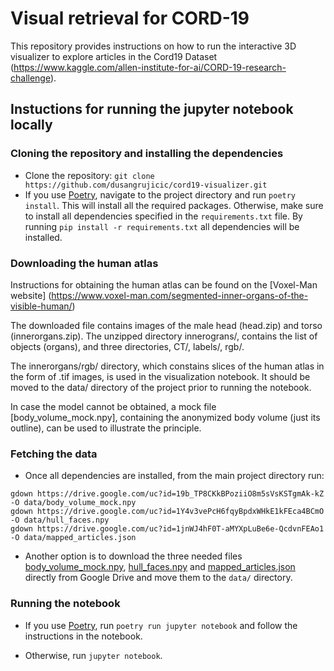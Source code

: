 # Visual retrieval for CORD-19

This repository provides instructions on how to run the interactive 3D visualizer to explore articles in the Cord19 Dataset (https://www.kaggle.com/allen-institute-for-ai/CORD-19-research-challenge).

## Instuctions for running the jupyter notebook locally

### Cloning the repository and installing the dependencies

- Clone the repository: `git clone https://github.com/dusangrujicic/cord19-visualizer.git`
- If you use [Poetry](https://python-poetry.org/), navigate to the project directory and run `poetry install`. This will install all the required packages. Otherwise, make sure to install all dependencies specified in the `requirements.txt` file. By running `pip install -r requirements.txt` all dependencies will be installed.

### Downloading the human atlas

Instructions for obtaining the human atlas can be found on the [Voxel-Man website] (https://www.voxel-man.com/segmented-inner-organs-of-the-visible-human/)

The downloaded file contains images of the male head (head.zip) and torso (innerorgans.zip). The unzipped directory innerograns/, contains the list of objects (organs), and three directories, CT/, labels/, rgb/.

The innerorgans/rgb/ directory, which constains slices of the human atlas in the form of .tif images, is used in the visualization notebook. It should be moved to the data/ directory of the project prior to running the notebook.

In case the model cannot be obtained, a mock file [body_volume_mock.npy], containing the anonymized body volume (just its outline), can be used to illustrate the principle.


### Fetching the data

- Once all dependencies are installed, from the main project directory run:

```shell
gdown https://drive.google.com/uc?id=19b_TP8CKkBPoziiO8m5sVsKSTgmAk-kZ -O data/body_volume_mock.npy
gdown https://drive.google.com/uc?id=1Y4v3vePcH6fqyBpdxWHkE1kFEca4BCmO -O data/hull_faces.npy
gdown https://drive.google.com/uc?id=1jnWJ4hF0T-aMYXpLuBe6e-QcdvnFEAo1 -O data/mapped_articles.json 
```

- Another option is to download the three needed files [body_volume_mock.npy](https://drive.google.com/file/d/1jnWJ4hF0T-aMYXpLuBe6e-QcdvnFEAo1/view?usp=sharing), [hull_faces.npy](https://drive.google.com/file/d/1Y4v3vePcH6fqyBpdxWHkE1kFEca4BCmO/view?usp=sharing) and [mapped_articles.json](https://drive.google.com/file/d/1jnWJ4hF0T-aMYXpLuBe6e-QcdvnFEAo1/view?usp=sharing) directly from Google Drive and move them to the `data/` directory.

### Running the notebook

- If you use [Poetry](https://python-poetry.org/), run `poetry run jupyter notebook` and follow the instructions in the notebook.

- Otherwise, run `jupyter notebook`.
